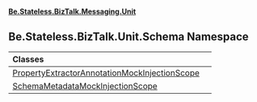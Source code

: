 #### [Be.Stateless.BizTalk.Messaging.Unit](README.md 'README')

## Be.Stateless.BizTalk.Unit.Schema Namespace

| Classes | |
| :--- | :--- |
| [PropertyExtractorAnnotationMockInjectionScope](PropertyExtractorAnnotationMockInjectionScope.md 'Be.Stateless.BizTalk.Unit.Schema.PropertyExtractorAnnotationMockInjectionScope') | |
| [SchemaMetadataMockInjectionScope](SchemaMetadataMockInjectionScope.md 'Be.Stateless.BizTalk.Unit.Schema.SchemaMetadataMockInjectionScope') | |
